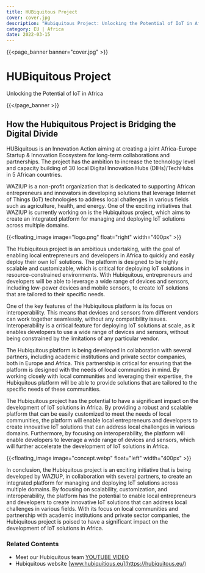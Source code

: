 ```yaml
---
title: HUBiquitous Project
cover: cover.jpg
description: "Hubiquitous Project: Unlocking the Potential of IoT in Africa"
category: EU | Africa
date: 2022-03-15
---
```


{{<page_banner banner="cover.jpg" >}}

# HUBiquitous Project

Unlocking the Potential of IoT in Africa

{{</page_banner >}}



## How the Hubiquitous Project is Bridging the Digital Divide

HUBiquitous is an Innovation Action aiming at creating a joint Africa-Europe Startup & Innovation Ecosystem for long-term collaborations and partnerships. The project has the ambition to increase the technology level and capacity building of 30 local Digital Innovation  Hubs (DIHs)/TechHubs in 5 African countries.

WAZIUP is a non-profit organization that is dedicated to supporting African entrepreneurs and innovators in developing solutions that leverage Internet of Things (IoT) technologies to address local challenges in various fields such as agriculture, health, and energy. One of the exciting initiatives that WAZIUP is currently working on is the Hubiquitous project, which aims to create an integrated platform for managing and deploying IoT solutions across multiple domains.

{{<floating_image image="logo.png" float="right" width="400px" >}}

The Hubiquitous project is an ambitious undertaking, with the goal of enabling local entrepreneurs and developers in Africa to quickly and easily deploy their own IoT solutions. The platform is designed to be highly scalable and customizable, which is critical for deploying IoT solutions in resource-constrained environments. With Hubiquitous, entrepreneurs and developers will be able to leverage a wide range of devices and sensors, including low-power devices and mobile sensors, to create IoT solutions that are tailored to their specific needs.

One of the key features of the Hubiquitous platform is its focus on interoperability. This means that devices and sensors from different vendors can work together seamlessly, without any compatibility issues. Interoperability is a critical feature for deploying IoT solutions at scale, as it enables developers to use a wide range of devices and sensors, without being constrained by the limitations of any particular vendor.

The Hubiquitous platform is being developed in collaboration with several partners, including academic institutions and private sector companies, both in Europe and Africa. This partnership is critical for ensuring that the platform is designed with the needs of local communities in mind. By working closely with local communities and leveraging their expertise, the Hubiquitous platform will be able to provide solutions that are tailored to the specific needs of these communities.

The Hubiquitous project has the potential to have a significant impact on the development of IoT solutions in Africa. By providing a robust and scalable platform that can be easily customized to meet the needs of local communities, the platform will enable local entrepreneurs and developers to create innovative IoT solutions that can address local challenges in various domains. Furthermore, by focusing on interoperability, the platform will enable developers to leverage a wide range of devices and sensors, which will further accelerate the development of IoT solutions in Africa.


{{<floating_image image="concept.webp" float="left" width="400px" >}}


In conclusion, the Hubiquitous project is an exciting initiative that is being developed by WAZIUP, in collaboration with several partners, to create an integrated platform for managing and deploying IoT solutions across multiple domains. By focusing on scalability, customization, and interoperability, the platform has the potential to enable local entrepreneurs and developers to create innovative IoT solutions that can address local challenges in various fields. With its focus on local communities and partnership with academic institutions and private sector companies, the Hubiquitous project is poised to have a significant impact on the development of IoT solutions in Africa.



### Related Contents

- Meet our Hubiquitous team [YOUTUBE VIDEO](https://www.youtube.com/watch?v=zm5a7m4nLiA)
- Hubiquitous website [www.hubiquitious.eu](https://hubiquitous.eu/)
